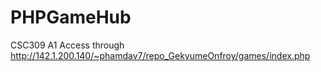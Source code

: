 # PHPGameHub
CSC309 A1
Access through http://142.1.200.140/~phamdav7/repo_GekyumeOnfroy/games/index.php
